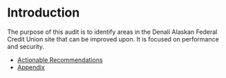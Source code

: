 Introduction
=======

The purpose of this audit is to identify areas in the Denali Alaskan Federal Credit Union site that can be improved upon. It is focused on performance and security.

* [Actionable Recommendations](actionable_recommendations.md)
* [Appendix](appendix.md)